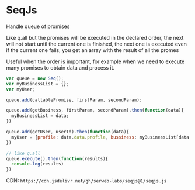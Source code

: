 # SeqJs
Handle queue of promises

Like q.all but the promises will be executed in the declared order, the next will not start until the current one is finished, the next one is executed even if the current one fails, you get an array with the result of all the promes

Useful when the order is important, for example when we need to execute many promises to obtain data and process it.

``` js
var queue = new Seq();
var myBusinessList = {};
var myUser;

queue.add(callablePromise, firstParam, secondParam);

queue.add(getBusiness, firstParam, secondParam).then(function(data){
  myBusinessList = data;
})

queue.add(getUser, userId).then(function(data){
  myUser = {profile: data.data.profile, bussiness: myBusinessList[data.data.businessId]  };
})

// like q.all
queue.execute().then(function(results){
  console.log(results)
})


```
CDN: `https://cdn.jsdelivr.net/gh/serweb-labs/seqjs@1/seqjs.js`
